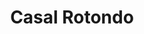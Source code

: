 ---
title: Casal Rotondo

mediaPath: /videos/cr_09_ppm-0159-1080p.mp4
mediaPosition:  []
mediaRotation:  []
mediaScale: 1
cameraFOV: 60

cameraPosition:  []
cameraTarget:  []

animationEntry: 
---